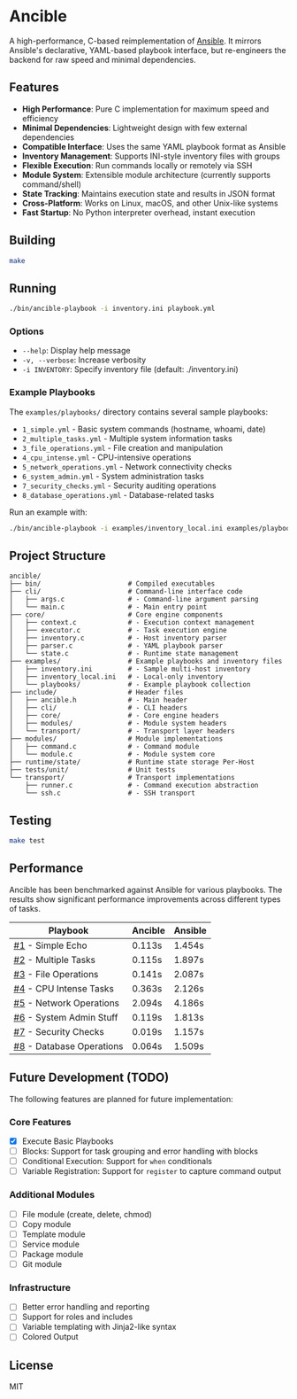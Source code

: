 # Ancible

A high-performance, C-based reimplementation of [Ansible](https://www.redhat.com/en/ansible-collaborative). It mirrors Ansible's declarative, YAML-based playbook interface, but re-engineers the backend for raw speed and minimal dependencies.

## Features

- **High Performance**: Pure C implementation for maximum speed and efficiency
- **Minimal Dependencies**: Lightweight design with few external dependencies
- **Compatible Interface**: Uses the same YAML playbook format as Ansible
- **Inventory Management**: Supports INI-style inventory files with groups
- **Flexible Execution**: Run commands locally or remotely via SSH
- **Module System**: Extensible module architecture (currently supports command/shell)
- **State Tracking**: Maintains execution state and results in JSON format
- **Cross-Platform**: Works on Linux, macOS, and other Unix-like systems
- **Fast Startup**: No Python interpreter overhead, instant execution

## Building

```bash
make
```

## Running

```bash
./bin/ancible-playbook -i inventory.ini playbook.yml
```

### Options

- `--help`: Display help message
- `-v, --verbose`: Increase verbosity
- `-i INVENTORY`: Specify inventory file (default: ./inventory.ini)

### Example Playbooks

The `examples/playbooks/` directory contains several sample playbooks:

- `1_simple.yml` - Basic system commands (hostname, whoami, date)
- `2_multiple_tasks.yml` - Multiple system information tasks
- `3_file_operations.yml` - File creation and manipulation
- `4_cpu_intense.yml` - CPU-intensive operations
- `5_network_operations.yml` - Network connectivity checks
- `6_system_admin.yml` - System administration tasks
- `7_security_checks.yml` - Security auditing operations
- `8_database_operations.yml` - Database-related tasks

Run an example with:

```bash
./bin/ancible-playbook -i examples/inventory_local.ini examples/playbooks/1_simple.yml
```

## Project Structure

```
ancible/
├── bin/                      # Compiled executables
├── cli/                      # Command-line interface code
│   ├── args.c                # - Command-line argument parsing
│   └── main.c                # - Main entry point
├── core/                     # Core engine components
│   ├── context.c             # - Execution context management
│   ├── executor.c            # - Task execution engine
│   ├── inventory.c           # - Host inventory parser
│   ├── parser.c              # - YAML playbook parser
│   └── state.c               # - Runtime state management
├── examples/                 # Example playbooks and inventory files
│   ├── inventory.ini         # - Sample multi-host inventory
│   ├── inventory_local.ini   # - Local-only inventory
│   └── playbooks/            # - Example playbook collection
├── include/                  # Header files
│   ├── ancible.h             # - Main header
│   ├── cli/                  # - CLI headers
│   ├── core/                 # - Core engine headers
│   ├── modules/              # - Module system headers
│   └── transport/            # - Transport layer headers
├── modules/                  # Module implementations
│   ├── command.c             # - Command module
│   └── module.c              # - Module system core
├── runtime/state/            # Runtime state storage Per-Host
├── tests/unit/               # Unit tests
└── transport/                # Transport implementations
    ├── runner.c              # - Command execution abstraction
    └── ssh.c                 # - SSH transport
```

## Testing

```bash
make test
```

## Performance

Ancible has been benchmarked against Ansible for various playbooks. The results show significant performance improvements across different types of tasks.

| Playbook                                                                    | Ancible | Ansible | 
|-----------------------------------------------------------------------------|---------|---------| 
| [#1](./examples/playbooks/1_simple.yml) -               Simple Echo         | 0.113s  | 1.454s  | 
| [#2](./examples/playbooks/2_multiple_tasks.yml) -       Multiple Tasks      | 0.115s  | 1.897s  | 
| [#3](./examples/playbooks/3_file_operations.yml) -      File Operations     | 0.141s  | 2.087s  | 
| [#4](./examples/playbooks/4_cpu_intense.yml) -          CPU Intense Tasks   | 0.363s  | 2.126s  | 
| [#5](./examples/playbooks/5_network_operations.yml) -   Network Operations  | 2.094s  | 4.186s  | 
| [#6](./examples/playbooks/6_system_admin.yml) -         System Admin Stuff  | 0.119s  | 1.813s  | 
| [#7](./examples/playbooks/7_security_checks.yml) -      Security Checks     | 0.019s  | 1.157s  | 
| [#8](./examples/playbooks/8_database_operations.yml) -  Database Operations | 0.064s  | 1.509s  | 

## Future Development (TODO)

The following features are planned for future implementation:

### Core Features

- [x] Execute Basic Playbooks
- [ ] Blocks: Support for task grouping and error handling with blocks
- [ ] Conditional Execution: Support for `when` conditionals
- [ ] Variable Registration: Support for `register` to capture command output

### Additional Modules

- [ ] File module (create, delete, chmod)
- [ ] Copy module
- [ ] Template module
- [ ] Service module
- [ ] Package module
- [ ] Git module

### Infrastructure

- [ ] Better error handling and reporting
- [ ] Support for roles and includes
- [ ] Variable templating with Jinja2-like syntax
- [ ] Colored Output

## License

MIT
